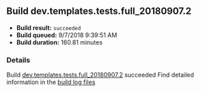 ## Build dev.templates.tests.full_20180907.2
- **Build result:** `succeeded`
- **Build queued:** 9/7/2018 9:39:51 AM
- **Build duration:** 160.81 minutes
### Details
Build [dev.templates.tests.full_20180907.2](https://winappstudio.visualstudio.com/web/build.aspx?pcguid=a4ef43be-68ce-4195-a619-079b4d9834c2&builduri=vstfs%3a%2f%2f%2fBuild%2fBuild%2f26231) succeeded
Find detailed information in the [build log files](https://uwpctdiags.blob.core.windows.net/buildlogs/dev.templates.tests.full_20180907.2_logs.zip)

